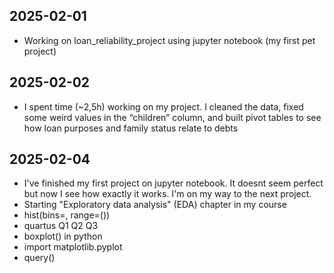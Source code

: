 ## 2025-02-01
- Working on loan_reliability_project using jupyter notebook (my first pet project)

## 2025-02-02
- I spent time (~2,5h) working on my project. I cleaned the data, fixed some weird values in the “children” column, and built pivot tables to see how loan purposes and family status relate to debts

## 2025-02-04
- I've finished my first project on jupyter notebook. It doesnt seem perfect but now I see how exactly it works. I'm on my way to the next project.
- Starting "Exploratory data analysis" (EDA) chapter in my course
- hist(bins=, range=())
- quartus Q1 Q2 Q3
- boxplot() in python
- import matplotlib.pyplot
- query()